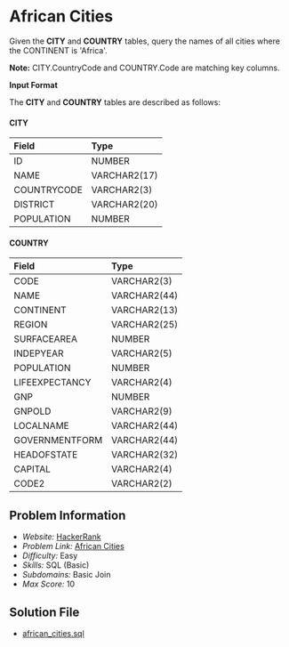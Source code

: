 # African Cities

Given the **CITY** and **COUNTRY** tables, query the names of all cities where the CONTINENT is 'Africa'.

**Note:** CITY.CountryCode and COUNTRY.Code are matching key columns.

**Input Format**

The **CITY** and **COUNTRY** tables are described as follows:

#### CITY
| Field | Type |
| :- | :- |
ID | NUMBER |
NAME | VARCHAR2(17)
COUNTRYCODE | VARCHAR2(3)
DISTRICT | VARCHAR2(20)
POPULATION | NUMBER


#### COUNTRY
| Field | Type |
| :- | :- |
CODE | VARCHAR2(3) 
NAME | VARCHAR2(44) 
CONTINENT | VARCHAR2(13)
REGION | VARCHAR2(25)
SURFACEAREA | NUMBER
INDEPYEAR | VARCHAR2(5)
POPULATION | NUMBER
LIFEEXPECTANCY | VARCHAR2(4)
GNP | NUMBER
GNPOLD | VARCHAR2(9)
LOCALNAME | VARCHAR2(44)
GOVERNMENTFORM | VARCHAR2(44)
HEADOFSTATE | VARCHAR2(32)
CAPITAL | VARCHAR2(4)
CODE2 | VARCHAR2(2)

## Problem Information

- *Website:* [HackerRank](https://www.hackerrank.com/)
- *Problem Link:* [African Cities](https://www.hackerrank.com/challenges/african-cities/problem)
- *Difficulty:* Easy
- *Skills:* SQL (Basic)
- *Subdomains:* Basic Join
- *Max Score:* 10

## Solution File

- [african_cities.sql](https://github.com/ricrochads/hackerrank-sql/blob/main/MS%20SQL%20Server/African%20Cities/african_cities.sql)